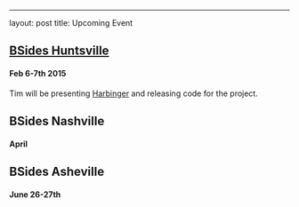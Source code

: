 ---
layout: post
title: Upcoming Event

## [BSides Huntsville](http://http://www.bsideshuntsville.org/ "BSides Huntsville")
#### Feb 6-7th 2015 

Tim will be presenting [Harbinger](http://www.bsideshuntsville.org/presentation/sensory-perception-diy-approach-building-sensor-network "Sensory Perception") and releasing code for the project.

## BSides Nashville
#### April 


## BSides Asheville 
#### June 26-27th

